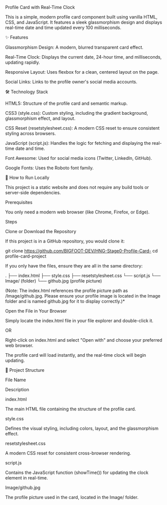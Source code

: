 Profile Card with Real-Time Clock

This is a simple, modern profile card component built using vanilla HTML, CSS, and JavaScript. It features a sleek glassmorphism design and displays real-time date and time updated every 100 milliseconds.

✨ Features

Glassmorphism Design: A modern, blurred transparent card effect.

Real-Time Clock: Displays the current date, 24-hour time, and milliseconds, updating rapidly.

Responsive Layout: Uses flexbox for a clean, centered layout on the page.

Social Links: Links to the profile owner's social media accounts.

🛠 Technology Stack

HTML5: Structure of the profile card and semantic markup.

CSS3 (style.css): Custom styling, including the gradient background, glassmorphism effect, and layout.

CSS Reset (resetstylesheet.css): A modern CSS reset to ensure consistent styling across browsers.

JavaScript (script.js): Handles the logic for fetching and displaying the real-time date and time.

Font Awesome: Used for social media icons (Twitter, LinkedIn, GitHub).

Google Fonts: Uses the Roboto font family.

🚀 How to Run Locally

This project is a static website and does not require any build tools or server-side dependencies.

Prerequisites

You only need a modern web browser (like Chrome, Firefox, or Edge).

Steps

Clone or Download the Repository

If this project is in a GitHub repository, you would clone it:

git clone https://github.com/BIGFOOT-DEV/HNG-Stage0-Profile-Card-
cd profile-card-project

If you only have the files, ensure they are all in the same directory:

.
├── index.html
├── style.css
├── resetstylesheet.css
└── script.js
└── Image/ (folder)
└── github.jpg (profile picture)

(Note: The index.html references the profile picture path as /Image/github.jpg. Please ensure your profile image is located in the Image folder and is named github.jpg for it to display correctly.)\*

Open the File in Your Browser

Simply locate the index.html file in your file explorer and double-click it.

OR

Right-click on index.html and select "Open with" and choose your preferred web browser.

The profile card will load instantly, and the real-time clock will begin updating.

📂 Project Structure

File Name

Description

index.html

The main HTML file containing the structure of the profile card.

style.css

Defines the visual styling, including colors, layout, and the glassmorphism effect.

resetstylesheet.css

A modern CSS reset for consistent cross-browser rendering.

script.js

Contains the JavaScript function (showTime()) for updating the clock element in real-time.

Image/github.jpg

The profile picture used in the card, located in the Image/ folder.
